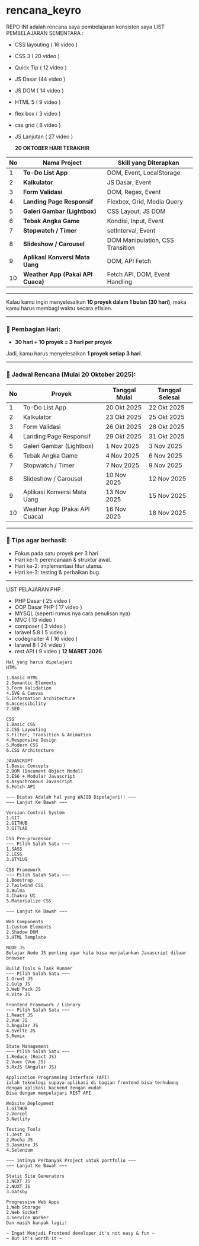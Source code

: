 # rencana_keyro
REPO INI adalah rencana saya pembelajaran konsisten saya
LIST PEMBELAJARAN SEMENTARA :
- CSS layouting ( 16 video )
- CSS 3 ( 20 video )
- Quick Tip ( 12 video )
- JS Dasar (44 video )
- JS DOM ( 14 video )
- HTML 5 ( 9 video )
- flex box ( 3 video )
- css grid ( 8 video )
- JS Lanjutan ( 27 video )

  **20 OKTOBER HARI TERAKHIR**

| No | Nama Project                      | Skill yang Diterapkan            |
| -- | --------------------------------- | -------------------------------- |
| 1  | **To-Do List App**                | DOM, Event, LocalStorage         |
| 2  | **Kalkulator**                    | JS Dasar, Event                  |
| 3  | **Form Validasi**                 | DOM, Regex, Event                |
| 4  | **Landing Page Responsif**        | Flexbox, Grid, Media Query       |
| 5  | **Galeri Gambar (Lightbox)**      | CSS Layout, JS DOM               |
| 6  | **Tebak Angka Game**              | Kondisi, Input, Event            |
| 7  | **Stopwatch / Timer**             | setInterval, Event               |
| 8  | **Slideshow / Carousel**          | DOM Manipulation, CSS Transition |
| 9  | **Aplikasi Konversi Mata Uang**   | DOM, API Fetch                   |
| 10 | **Weather App (Pakai API Cuaca)** | Fetch API, DOM, Event Handling   |
-------------------------------------------

Kalau kamu ingin menyelesaikan **10 proyek dalam 1 bulan (30 hari)**, maka kamu harus membagi waktu secara efisien.

---

### 🔢 Pembagian Hari:

* **30 hari ÷ 10 proyek = 3 hari per proyek**

Jadi, kamu harus menyelesaikan **1 proyek setiap 3 hari**.

---

### 📅 Jadwal Rencana (Mulai 20 Oktober 2025):

| No | Proyek                        | Tanggal Mulai | Tanggal Selesai |
| -- | ----------------------------- | ------------- | --------------- |
| 1  | To-Do List App                | 20 Okt 2025   | 22 Okt 2025     |
| 2  | Kalkulator                    | 23 Okt 2025   | 25 Okt 2025     |
| 3  | Form Validasi                 | 26 Okt 2025   | 28 Okt 2025     |
| 4  | Landing Page Responsif        | 29 Okt 2025   | 31 Okt 2025     |
| 5  | Galeri Gambar (Lightbox)      | 1 Nov 2025    | 3 Nov 2025      |
| 6  | Tebak Angka Game              | 4 Nov 2025    | 6 Nov 2025      |
| 7  | Stopwatch / Timer             | 7 Nov 2025    | 9 Nov 2025      |
| 8  | Slideshow / Carousel          | 10 Nov 2025   | 12 Nov 2025     |
| 9  | Aplikasi Konversi Mata Uang   | 13 Nov 2025   | 15 Nov 2025     |
| 10 | Weather App (Pakai API Cuaca) | 16 Nov 2025   | 18 Nov 2025     |

---

### 📝 Tips agar berhasil:

* Fokus pada satu proyek per 3 hari.
* Hari ke-1: perencanaan & struktur awal.
* Hari ke-2: implementasi fitur utama.
* Hari ke-3: testing & perbaikan bug.


-------------------------------------------
LIST PELAJARAN PHP :
- PHP Dasar ( 25 video )
- OOP Dasar PHP ( 17 video )
- MYSQL (seperti rumus nya cara penulisan nya)
- MVC ( 13 video )
- composer ( 3 video )
- laravel 5.8 ( 5 video )
- codegnaiter 4 ( 16 video )
- laravel 8 ( 24 video )
- rest API ( 9 video )
**12 MARET 2026**

~~~ Lanjut Ke Bawah ~~~
Hal yang harus dipelajari
HTML

‌1.Basic HTML
‌2.Semantic Elements
‌3.Form Validation
‌4.SVG & Canvas
‌5.Information Architecture
‌6.Accessibility
‌7.SEO

CSS
‌1.Basic CSS
‌2.CSS Layouting
‌3.Filter, Transition & Animation
‌4.Responsive Design
‌5.Modern CSS
‌6.CSS Architecture

JAVASCRIPT
‌1.Basic Concepts
‌2.DOM (Document Object Model)
‌3.ES6 + Modular Javascript
‌4.Asynchronous Javascript
‌5.Fetch API

~~~ Diatas Adalah hal yang WAJIB Dipelajari!! ~~~
~~~ Lanjut Ke Bawah ~~~

Version Control System
1.GIT
2.GITHUB
3.GITLAB

CSS Pre-processor
~~~ Pilih Salah Satu ~~~
1.SASS
2.LESS
3.STYLUS

CSS Framework
~~~ Pilih Salah Satu ~~~
1.Boostrap
2.Tailwind CSS
3.Bulma
4.Chakra UI
5.Materialize CSS

~~~ Lanjut Ke Bawah ~~~

Web Components
1.Custom Elements
2.Shadow DOM
3.HTML Template

NODE JS
Belajar Node JS penting agar kita bisa menjalankan Javascript diluar browser

Build Tools & Task Runner
~~~ Pilih Salah Satu ~~~
1.Grunt JS
2.Gulp JS
3.Web Pack JS
4.Vite JS

Frontend Framework / Library
~~~ Pilih Salah Satu ~~~
1.React JS
2.Vue JS
3.Angular JS
4.Svelte JS
5.Remix

State Management
~~~ Pilih Salah Satu ~~~
1.Reduce (React JS)
2.Vuex (Vue JS)
3.RxJS (Angular JS)

Application Programming Interface (API)
ialah teknologi supaya aplikasi di bagian frontend bisa terhubung dengan aplikasi backend dengan mudah
Bisa dengan mempelajari REST API

Website Deployment
1.GITHUB
2.Vercel
3.Netlify

Testing Tools
1.Jest JS
2.Mocha JS
3.Jasmine JS
4.Selenium

~~~ Intinya Perbanyak Project untuk portfolio ~~~
~~~ Lanjut Ke Bawah ~~~

Static Site Generators
1.NEXT JS
2.NUXT JS
3.Gatsby

Progressive Web Apps
1.Web Storage
2.Web Socket
3.Service Worker
Dan masih banyak lagii!

~ Ingat Menjadi Frontend developer it's not easy & fun ~
~ But it's worth it ~

